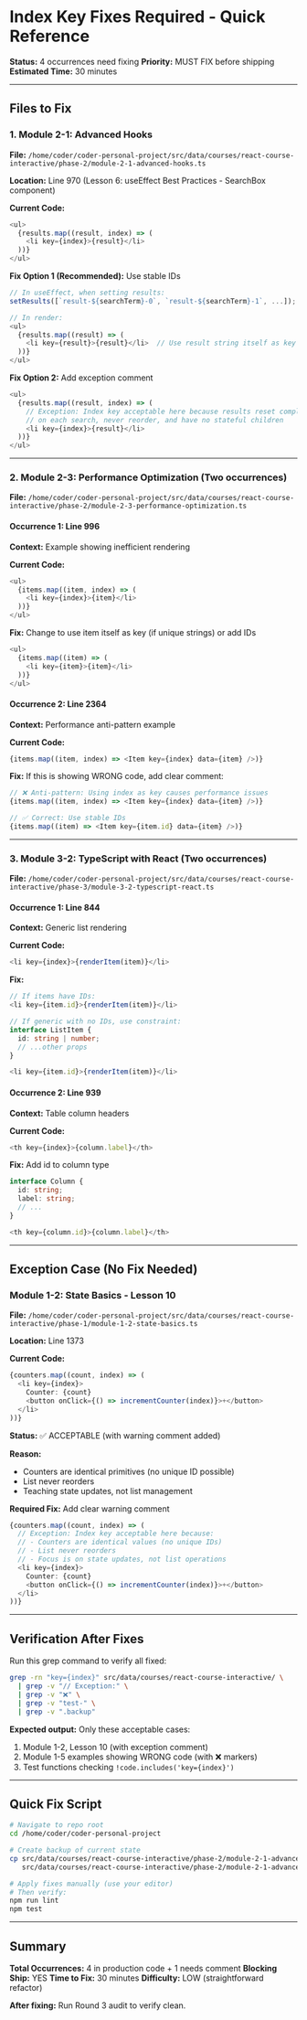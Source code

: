 # Index Key Fixes Required - Quick Reference

**Status:** 4 occurrences need fixing
**Priority:** MUST FIX before shipping
**Estimated Time:** 30 minutes

---

## Files to Fix

### 1. Module 2-1: Advanced Hooks
**File:** `/home/coder/coder-personal-project/src/data/courses/react-course-interactive/phase-2/module-2-1-advanced-hooks.ts`

**Location:** Line 970 (Lesson 6: useEffect Best Practices - SearchBox component)

**Current Code:**
```typescript
<ul>
  {results.map((result, index) => (
    <li key={index}>{result}</li>
  ))}
</ul>
```

**Fix Option 1 (Recommended):** Use stable IDs
```typescript
// In useEffect, when setting results:
setResults([`result-${searchTerm}-0`, `result-${searchTerm}-1`, ...]);

// In render:
<ul>
  {results.map((result) => (
    <li key={result}>{result}</li>  // Use result string itself as key
  ))}
</ul>
```

**Fix Option 2:** Add exception comment
```typescript
<ul>
  {results.map((result, index) => (
    // Exception: Index key acceptable here because results reset completely
    // on each search, never reorder, and have no stateful children
    <li key={index}>{result}</li>
  ))}
</ul>
```

---

### 2. Module 2-3: Performance Optimization (Two occurrences)

**File:** `/home/coder/coder-personal-project/src/data/courses/react-course-interactive/phase-2/module-2-3-performance-optimization.ts`

#### Occurrence 1: Line 996

**Context:** Example showing inefficient rendering

**Current Code:**
```typescript
<ul>
  {items.map((item, index) => (
    <li key={index}>{item}</li>
  ))}
</ul>
```

**Fix:** Change to use item itself as key (if unique strings) or add IDs
```typescript
<ul>
  {items.map((item) => (
    <li key={item}>{item}</li>
  ))}
</ul>
```

#### Occurrence 2: Line 2364

**Context:** Performance anti-pattern example

**Current Code:**
```typescript
{items.map((item, index) => <Item key={index} data={item} />)}
```

**Fix:** If this is showing WRONG code, add clear comment:
```typescript
// ❌ Anti-pattern: Using index as key causes performance issues
{items.map((item, index) => <Item key={index} data={item} />)}

// ✅ Correct: Use stable IDs
{items.map((item) => <Item key={item.id} data={item} />)}
```

---

### 3. Module 3-2: TypeScript with React (Two occurrences)

**File:** `/home/coder/coder-personal-project/src/data/courses/react-course-interactive/phase-3/module-3-2-typescript-react.ts`

#### Occurrence 1: Line 844

**Context:** Generic list rendering

**Current Code:**
```typescript
<li key={index}>{renderItem(item)}</li>
```

**Fix:**
```typescript
// If items have IDs:
<li key={item.id}>{renderItem(item)}</li>

// If generic with no IDs, use constraint:
interface ListItem {
  id: string | number;
  // ...other props
}

<li key={item.id}>{renderItem(item)}</li>
```

#### Occurrence 2: Line 939

**Context:** Table column headers

**Current Code:**
```typescript
<th key={index}>{column.label}</th>
```

**Fix:** Add id to column type
```typescript
interface Column {
  id: string;
  label: string;
  // ...
}

<th key={column.id}>{column.label}</th>
```

---

## Exception Case (No Fix Needed)

### Module 1-2: State Basics - Lesson 10
**File:** `/home/coder/coder-personal-project/src/data/courses/react-course-interactive/phase-1/module-1-2-state-basics.ts`

**Location:** Line 1373

**Current Code:**
```typescript
{counters.map((count, index) => (
  <li key={index}>
    Counter: {count}
    <button onClick={() => incrementCounter(index)}>+</button>
  </li>
))}
```

**Status:** ✅ ACCEPTABLE (with warning comment added)

**Reason:**
- Counters are identical primitives (no unique ID possible)
- List never reorders
- Teaching state updates, not list management

**Required Fix:** Add clear warning comment
```typescript
{counters.map((count, index) => (
  // Exception: Index key acceptable here because:
  // - Counters are identical values (no unique IDs)
  // - List never reorders
  // - Focus is on state updates, not list operations
  <li key={index}>
    Counter: {count}
    <button onClick={() => incrementCounter(index)}>+</button>
  </li>
))}
```

---

## Verification After Fixes

Run this grep command to verify all fixed:

```bash
grep -rn "key={index}" src/data/courses/react-course-interactive/ \
  | grep -v "// Exception:" \
  | grep -v "❌" \
  | grep -v "test-" \
  | grep -v ".backup"
```

**Expected output:** Only these acceptable cases:
1. Module 1-2, Lesson 10 (with exception comment)
2. Module 1-5 examples showing WRONG code (with ❌ markers)
3. Test functions checking `!code.includes('key={index}')`

---

## Quick Fix Script

```bash
# Navigate to repo root
cd /home/coder/coder-personal-project

# Create backup of current state
cp src/data/courses/react-course-interactive/phase-2/module-2-1-advanced-hooks.ts \
   src/data/courses/react-course-interactive/phase-2/module-2-1-advanced-hooks.ts.pre-fix

# Apply fixes manually (use your editor)
# Then verify:
npm run lint
npm test
```

---

## Summary

**Total Occurrences:** 4 in production code + 1 needs comment
**Blocking Ship:** YES
**Time to Fix:** 30 minutes
**Difficulty:** LOW (straightforward refactor)

**After fixing:** Run Round 3 audit to verify clean.

